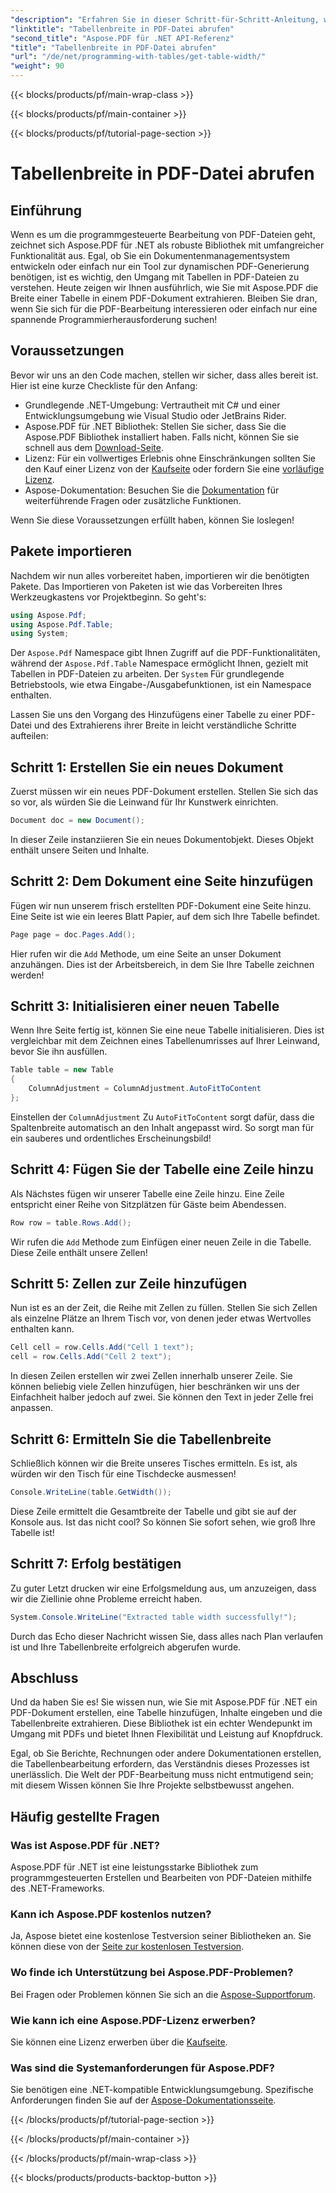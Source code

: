 ```yaml
---
"description": "Erfahren Sie in dieser Schritt-für-Schritt-Anleitung, wie Sie mit Aspose.PDF für .NET die Breite einer Tabelle in einer PDF-Datei ermitteln."
"linktitle": "Tabellenbreite in PDF-Datei abrufen"
"second_title": "Aspose.PDF für .NET API-Referenz"
"title": "Tabellenbreite in PDF-Datei abrufen"
"url": "/de/net/programming-with-tables/get-table-width/"
"weight": 90
---
```


{{< blocks/products/pf/main-wrap-class >}}

{{< blocks/products/pf/main-container >}}

{{< blocks/products/pf/tutorial-page-section >}}

# Tabellenbreite in PDF-Datei abrufen

## Einführung

Wenn es um die programmgesteuerte Bearbeitung von PDF-Dateien geht, zeichnet sich Aspose.PDF für .NET als robuste Bibliothek mit umfangreicher Funktionalität aus. Egal, ob Sie ein Dokumentenmanagementsystem entwickeln oder einfach nur ein Tool zur dynamischen PDF-Generierung benötigen, ist es wichtig, den Umgang mit Tabellen in PDF-Dateien zu verstehen. Heute zeigen wir Ihnen ausführlich, wie Sie mit Aspose.PDF die Breite einer Tabelle in einem PDF-Dokument extrahieren. Bleiben Sie dran, wenn Sie sich für die PDF-Bearbeitung interessieren oder einfach nur eine spannende Programmierherausforderung suchen!

## Voraussetzungen

Bevor wir uns an den Code machen, stellen wir sicher, dass alles bereit ist. Hier ist eine kurze Checkliste für den Anfang:

- Grundlegende .NET-Umgebung: Vertrautheit mit C# und einer Entwicklungsumgebung wie Visual Studio oder JetBrains Rider.
- Aspose.PDF für .NET Bibliothek: Stellen Sie sicher, dass Sie die Aspose.PDF Bibliothek installiert haben. Falls nicht, können Sie sie schnell aus dem [Download-Seite](https://releases.aspose.com/pdf/net/).
- Lizenz: Für ein vollwertiges Erlebnis ohne Einschränkungen sollten Sie den Kauf einer Lizenz von der [Kaufseite](https://purchase.aspose.com/buy) oder fordern Sie eine [vorläufige Lizenz](https://purchase.aspose.com/temporary-license/).
- Aspose-Dokumentation: Besuchen Sie die [Dokumentation](https://reference.aspose.com/pdf/net/) für weiterführende Fragen oder zusätzliche Funktionen.

Wenn Sie diese Voraussetzungen erfüllt haben, können Sie loslegen!

## Pakete importieren

Nachdem wir nun alles vorbereitet haben, importieren wir die benötigten Pakete. Das Importieren von Paketen ist wie das Vorbereiten Ihres Werkzeugkastens vor Projektbeginn. So geht's:

```csharp
using Aspose.Pdf;
using Aspose.Pdf.Table;
using System;
```

Der `Aspose.Pdf` Namespace gibt Ihnen Zugriff auf die PDF-Funktionalitäten, während der `Aspose.Pdf.Table` Namespace ermöglicht Ihnen, gezielt mit Tabellen in PDF-Dateien zu arbeiten. Der `System` Für grundlegende Betriebstools, wie etwa Eingabe-/Ausgabefunktionen, ist ein Namespace enthalten.

Lassen Sie uns den Vorgang des Hinzufügens einer Tabelle zu einer PDF-Datei und des Extrahierens ihrer Breite in leicht verständliche Schritte aufteilen:

## Schritt 1: Erstellen Sie ein neues Dokument

Zuerst müssen wir ein neues PDF-Dokument erstellen. Stellen Sie sich das so vor, als würden Sie die Leinwand für Ihr Kunstwerk einrichten.

```csharp
Document doc = new Document();
```

In dieser Zeile instanziieren Sie ein neues Dokumentobjekt. Dieses Objekt enthält unsere Seiten und Inhalte.

## Schritt 2: Dem Dokument eine Seite hinzufügen

Fügen wir nun unserem frisch erstellten PDF-Dokument eine Seite hinzu. Eine Seite ist wie ein leeres Blatt Papier, auf dem sich Ihre Tabelle befindet.

```csharp
Page page = doc.Pages.Add();
```

Hier rufen wir die `Add` Methode, um eine Seite an unser Dokument anzuhängen. Dies ist der Arbeitsbereich, in dem Sie Ihre Tabelle zeichnen werden!

## Schritt 3: Initialisieren einer neuen Tabelle

Wenn Ihre Seite fertig ist, können Sie eine neue Tabelle initialisieren. Dies ist vergleichbar mit dem Zeichnen eines Tabellenumrisses auf Ihrer Leinwand, bevor Sie ihn ausfüllen.

```csharp
Table table = new Table
{
    ColumnAdjustment = ColumnAdjustment.AutoFitToContent
};
```

Einstellen der `ColumnAdjustment` Zu `AutoFitToContent` sorgt dafür, dass die Spaltenbreite automatisch an den Inhalt angepasst wird. So sorgt man für ein sauberes und ordentliches Erscheinungsbild!

## Schritt 4: Fügen Sie der Tabelle eine Zeile hinzu

Als Nächstes fügen wir unserer Tabelle eine Zeile hinzu. Eine Zeile entspricht einer Reihe von Sitzplätzen für Gäste beim Abendessen.

```csharp
Row row = table.Rows.Add();
```

Wir rufen die `Add` Methode zum Einfügen einer neuen Zeile in die Tabelle. Diese Zeile enthält unsere Zellen!

## Schritt 5: Zellen zur Zeile hinzufügen

Nun ist es an der Zeit, die Reihe mit Zellen zu füllen. Stellen Sie sich Zellen als einzelne Plätze an Ihrem Tisch vor, von denen jeder etwas Wertvolles enthalten kann.

```csharp
Cell cell = row.Cells.Add("Cell 1 text");
cell = row.Cells.Add("Cell 2 text");
```

In diesen Zeilen erstellen wir zwei Zellen innerhalb unserer Zeile. Sie können beliebig viele Zellen hinzufügen, hier beschränken wir uns der Einfachheit halber jedoch auf zwei. Sie können den Text in jeder Zelle frei anpassen.

## Schritt 6: Ermitteln Sie die Tabellenbreite

Schließlich können wir die Breite unseres Tisches ermitteln. Es ist, als würden wir den Tisch für eine Tischdecke ausmessen!

```csharp
Console.WriteLine(table.GetWidth());
```

Diese Zeile ermittelt die Gesamtbreite der Tabelle und gibt sie auf der Konsole aus. Ist das nicht cool? So können Sie sofort sehen, wie groß Ihre Tabelle ist!

## Schritt 7: Erfolg bestätigen

Zu guter Letzt drucken wir eine Erfolgsmeldung aus, um anzuzeigen, dass wir die Ziellinie ohne Probleme erreicht haben.

```csharp
System.Console.WriteLine("Extracted table width successfully!");
```

Durch das Echo dieser Nachricht wissen Sie, dass alles nach Plan verlaufen ist und Ihre Tabellenbreite erfolgreich abgerufen wurde.

## Abschluss

Und da haben Sie es! Sie wissen nun, wie Sie mit Aspose.PDF für .NET ein PDF-Dokument erstellen, eine Tabelle hinzufügen, Inhalte eingeben und die Tabellenbreite extrahieren. Diese Bibliothek ist ein echter Wendepunkt im Umgang mit PDFs und bietet Ihnen Flexibilität und Leistung auf Knopfdruck.

Egal, ob Sie Berichte, Rechnungen oder andere Dokumentationen erstellen, die Tabellenbearbeitung erfordern, das Verständnis dieses Prozesses ist unerlässlich. Die Welt der PDF-Bearbeitung muss nicht entmutigend sein; mit diesem Wissen können Sie Ihre Projekte selbstbewusst angehen. 

## Häufig gestellte Fragen

### Was ist Aspose.PDF für .NET?  
Aspose.PDF für .NET ist eine leistungsstarke Bibliothek zum programmgesteuerten Erstellen und Bearbeiten von PDF-Dateien mithilfe des .NET-Frameworks.

### Kann ich Aspose.PDF kostenlos nutzen?  
Ja, Aspose bietet eine kostenlose Testversion seiner Bibliotheken an. Sie können diese von der [Seite zur kostenlosen Testversion](https://releases.aspose.com/).

### Wo finde ich Unterstützung bei Aspose.PDF-Problemen?  
Bei Fragen oder Problemen können Sie sich an die [Aspose-Supportforum](https://forum.aspose.com/c/pdf/10).

### Wie kann ich eine Aspose.PDF-Lizenz erwerben?  
Sie können eine Lizenz erwerben über die [Kaufseite](https://purchase.aspose.com/buy).

### Was sind die Systemanforderungen für Aspose.PDF?  
Sie benötigen eine .NET-kompatible Entwicklungsumgebung. Spezifische Anforderungen finden Sie auf der [Aspose-Dokumentationsseite](https://reference.aspose.com/pdf/net/).

{{< /blocks/products/pf/tutorial-page-section >}}

{{< /blocks/products/pf/main-container >}}

{{< /blocks/products/pf/main-wrap-class >}}

{{< blocks/products/products-backtop-button >}}